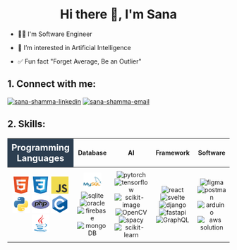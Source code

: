 <h1 align="center">Hi there 👋, I'm Sana</h1>

- 👩‍💼 I'm Software Engineer

- 🌱 I’m interested in Artificial Intelligence

- ✅ Fun fact "Forget Average, Be an Outlier"

<h2 align="left">1. Connect with me:</h2>
<p align="left">
  <a href="https://www.linkedin.com/in/sana-shamma-a14864218/" target="blank"><img align="center" src="https://img.shields.io/badge/LinkedIn-0077B5?style=for-the-badge&logo=linkedin&logoColor=white" alt="sana-shamma-linkedin" /></a>
  <a href="mailto: sanashamma3@gmail.com" target="blank"><img align="center" src="https://img.shields.io/badge/Gmail-D14836?style=for-the-badge&logo=gmail&logoColor=white" alt="sana-shamma-email"/></a>
</p>
<h2 align="left">2. Skills:</h2>
<table style="border-collapse: collapse; width: 100%; margin-top: 20px;">
  <thead>
    <tr>
      <th style="background-color: #2c3e50; color: white; font-weight: bold; font-size: 20px; padding: 8px; text-align: center;">Programming Languages</th>
      <th style="padding: 8px; text-align: center;">Database</th>
      <th style="padding: 8px; text-align: center;">AI</th>
      <th style="padding: 8px; text-align: center;">Framework</th>
      <th style="padding: 8px; text-align: center;">Software</th>
    </tr>
  </thead>
  <tbody>
    <tr>
      <td style="padding: 8px; vertical-align: middle; text-align: center;">
        <img src="https://raw.githubusercontent.com/devicons/devicon/master/icons/html5/html5-original.svg" alt="html" width="40" height="40"/>
        <img src="https://raw.githubusercontent.com/devicons/devicon/master/icons/css3/css3-original.svg" alt="css" width="40" height="40"/>
        <img src="https://raw.githubusercontent.com/devicons/devicon/master/icons/javascript/javascript-original.svg" alt="javascript" width="40" height="40"/>
        <img src="https://raw.githubusercontent.com/devicons/devicon/master/icons/python/python-original.svg" alt="python" width="40" height="40"/>
        <img src="https://raw.githubusercontent.com/devicons/devicon/master/icons/php/php-original.svg" alt="php" width="40" height="40"/>  
        <img src="https://raw.githubusercontent.com/devicons/devicon/master/icons/c/c-original.svg" alt="c" width="40" height="40"/> 
        <img src="https://raw.githubusercontent.com/devicons/devicon/master/icons/java/java-original.svg" alt="java" width="40" height="40"/> 
      </td>
      <td style="padding: 8px; vertical-align: middle; text-align: center;">
        <img src="https://raw.githubusercontent.com/devicons/devicon/master/icons/mysql/mysql-original-wordmark.svg" alt="mysql" width="40" height="40"/> 
        <img src="https://www.vectorlogo.zone/logos/sqlite/sqlite-icon.svg" alt="sqlite" width="40" height="40"/>
        <img src="https://www.vectorlogo.zone/logos/oracle/oracle-icon.svg" alt="oracle" width="40" height="40"/>
        <img src="https://www.vectorlogo.zone/logos/firebase/firebase-icon.svg" alt="firebase" width="40" height="40"/>
        <img src="https://www.vectorlogo.zone/logos/mongodb/mongodb-icon.svg" alt="mongoDB" width="40" height="40"/>
      </td>
      <td style="padding: 8px; vertical-align: middle; text-align: center;">
        <img src="https://www.vectorlogo.zone/logos/pytorch/pytorch-icon.svg" alt="pytorch" width="40" height="40"/> 
        <img src="https://www.vectorlogo.zone/logos/tensorflow/tensorflow-icon.svg" alt="tensorflow" width="40" height="40"/>
        <img src="https://upload.wikimedia.org/wikipedia/commons/3/38/Scikit-image_logo.png" alt="scikit-image" width="40" height="40"/>
        <img src="https://www.vectorlogo.zone/logos/opencv/opencv-icon.svg" alt="OpenCV" width="40" height="40"/>
        <img src="https://upload.wikimedia.org/wikipedia/commons/8/88/SpaCy_logo.svg" alt="spacy" width="40" height="40"/>
        <img src="https://upload.wikimedia.org/wikipedia/commons/0/05/Scikit_learn_logo_small.svg" alt="scikit-learn" width="40" height="40"/>
      </td>
      <td style="padding: 8px; vertical-align: middle; text-align: center;">
        <img src="https://www.vectorlogo.zone/logos/reactjs/reactjs-icon.svg" alt="react" width="40" height="40"/>
        <img src="https://www.vectorlogo.zone/logos/sveltetechnology/sveltetechnology-icon.svg" alt="svelte" width="40" height="40"/>
        <img src="https://www.vectorlogo.zone/logos/djangoproject/djangoproject-icon.svg" alt="django" width="40" height="40"/>
        <img src="https://github.com/gilbarbara/logos/blob/main/logos/fastapi-icon.svg" alt="fastapi" width="40" height="40"/>
        <img src="https://www.vectorlogo.zone/logos/graphql/graphql-icon.svg" alt="GraphQL" width="40" height="40"/>
      </td>
      <td style="padding: 8px; vertical-align: middle; text-align: center;">
        <img src="https://www.vectorlogo.zone/logos/figma/figma-icon.svg" alt="figma" width="40" height="40"/>
        <img src="https://www.vectorlogo.zone/logos/getpostman/getpostman-icon.svg" alt="postman" width="40" height="40"/>
        <img src="https://www.vectorlogo.zone/logos/arduino/arduino-icon.svg" alt="arduino" width="40" height="40"/>
        <img src="https://www.vectorlogo.zone/logos/amazon_aws/amazon_aws-icon.svg" alt="aws solution" width="40" height="40"/>
      </td>
    </tr>
  </tbody>
</table>
